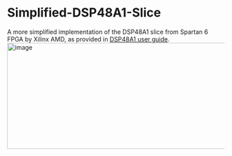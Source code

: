 # Simplified-DSP48A1-Slice
A more simplified implementation of the DSP48A1 slice from Spartan 6 FPGA by Xilinx AMD, as provided in [DSP48A1 user guide](https://docs.amd.com/v/u/en-US/ug389).
<img width="731" height="246" alt="image" src="https://github.com/user-attachments/assets/874ad511-2b4c-40b1-b2a8-913efb74c446" />
